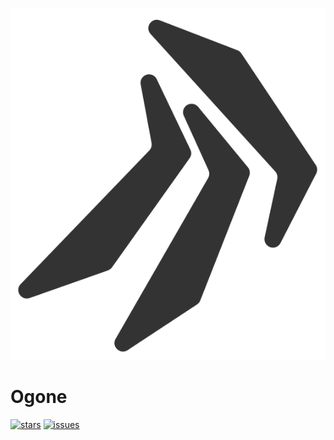 ![ogone](https://raw.githubusercontent.com/SRNV/Ogone/master/public/ogone.svg?token=AI44MA7LRMGOENAFDXQBHKK6ZBGGE)
# Ogone
[![stars](https://img.shields.io/github/stars/SRNV/Ogone)](https://github.com/SRNV/Ogone/stargazers)
[![issues](https://img.shields.io/github/issues/SRNV/Ogone)](https://github.com/SRNV/Ogone/issues)
